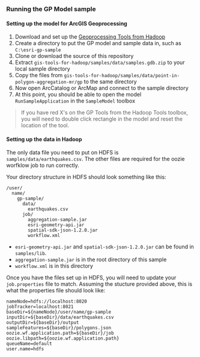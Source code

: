 ### Running the GP Model sample

#### Setting up the model for ArcGIS Geoprocessing


1. Download and set up the [Geoprocessing Tools from Hadoop](https://github.com/Esri/geoprocessing-tools-for-hadoop)
2. Create a directory to put the GP model and sample data in, such as `C:\esri-gp-sample`
3. Clone or download the source of this repository
4. Extract `gis-tools-for-hadoop/samples/data/samples.gdb.zip` to your local sample directory
5. Copy the files from `gis-tools-for-hadoop/samples/data/point-in-polygon-aggregation-mr/gp` to the same directory
6. Now open ArcCatalog or ArcMap and connect to the sample directory
7. At this point, you should be able to open the model `RunSampleApplication` in the `SampleModel` toolbox

> If you have red X's on the GP Tools from the Hadoop Tools toolbox, you will need to double click rectangle in the model and reset the location of the tool.

#### Setting up the data in Hadoop

The only data file you need to put on HDFS is `samples/data/earthquakes.csv`.  The other files are required for the oozie worfklow job to run correctly.

Your directory structure in HDFS should look something like this:

```
/user/ 
  name/
    gp-sample/
      data/
        earthquakes.csv
      job/
        aggregation-sample.jar
        esri-geometry-api.jar
        spatial-sdk-json-1.2.0.jar
        workflow.xml
```

* `esri-geometry-api.jar` and `spatial-sdk-json-1.2.0.jar` can be found in `samples/lib`.  
* `aggregation-sample.jar` is in the root directory of this sample
* `workflow.xml` is in this directory

Once you have the files set up in HDFS, you will need to update your `job.properties` file to match.  Assuming the stucture provided above, this is what the properties file should look like:

```
nameNode=hdfs://localhost:8020
jobTracker=localhost:8021
baseDir=${nameNode}/user/name/gp-sample
inputDir=${baseDir}/data/earthquakes.csv
outputDir=${baseDir}/output
sampleFeatures=${baseDir}/polygons.json
oozie.wf.application.path=${baseDir}/job
oozie.libpath=${oozie.wf.application.path}
queueName=default
user.name=hdfs
```

